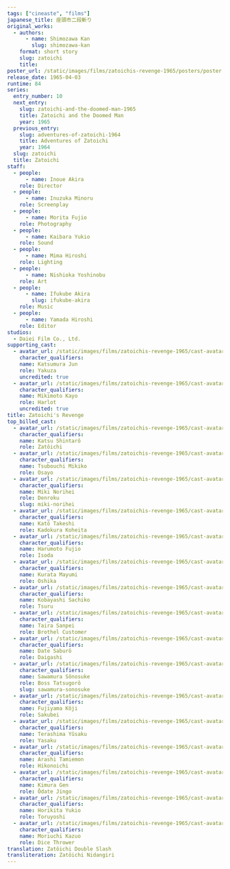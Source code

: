 ```yaml
---
tags: ["cineaste", "films"]
japanese_title: 座頭市二段斬り
original_works:
  - authors:
      - name: Shimozawa Kan
        slug: shimozawa-kan
    format: short story
    slug: zatoichi
    title:
poster_url: /static/images/films/zatoichis-revenge-1965/posters/poster.webp
release_date: 1965-04-03
runtime: 84
series:
  entry_number: 10
  next_entry:
    slug: zatoichi-and-the-doomed-man-1965
    title: Zatoichi and the Doomed Man
    year: 1965
  previous_entry:
    slug: adventures-of-zatoichi-1964
    title: Adventures of Zatoichi
    year: 1964
  slug: zatoichi
  title: Zatoichi
staff:
  - people:
      - name: Inoue Akira
    role: Director
  - people:
      - name: Inuzuka Minoru
    role: Screenplay
  - people:
      - name: Morita Fujio
    role: Photography
  - people:
      - name: Kaibara Yukio
    role: Sound
  - people:
      - name: Mima Hiroshi
    role: Lighting
  - people:
      - name: Nishioka Yoshinobu
    role: Art
  - people:
      - name: Ifukube Akira
        slug: ifukube-akira
    role: Music
  - people:
      - name: Yamada Hiroshi
    role: Editor
studios:
  - Daiei Film Co., Ltd.
supporting_cast:
  - avatar_url: /static/images/films/zatoichis-revenge-1965/cast-avatars/jun-katsumura-0.webp
    character_qualifiers:
    name: Katsumura Jun
    role: Yakuza
    uncredited: true
  - avatar_url: /static/images/films/zatoichis-revenge-1965/cast-avatars/kayo-mikimoto-0.webp
    character_qualifiers:
    name: Mikimoto Kayo
    role: Harlot
    uncredited: true
title: Zatoichi's Revenge
top_billed_cast:
  - avatar_url: /static/images/films/zatoichis-revenge-1965/cast-avatars/shintaro-katsu-0.webp
    character_qualifiers:
    name: Katsu Shintarô
    role: Zatôichi
  - avatar_url: /static/images/films/zatoichis-revenge-1965/cast-avatars/mikiko-tsubouchi-0.webp
    character_qualifiers:
    name: Tsubouchi Mikiko
    role: Osayo
  - avatar_url: /static/images/films/zatoichis-revenge-1965/cast-avatars/norihei-miki-0.webp
    character_qualifiers:
    name: Miki Norihei
    role: Denroku
    slug: miki-norihei
  - avatar_url: /static/images/films/zatoichis-revenge-1965/cast-avatars/takeshi-kato-0.webp
    character_qualifiers:
    name: Katô Takeshi
    role: Kadokura Koheita
  - avatar_url: /static/images/films/zatoichis-revenge-1965/cast-avatars/fujio-harumoto-0.webp
    character_qualifiers:
    name: Harumoto Fujio
    role: Isoda
  - avatar_url: /static/images/films/zatoichis-revenge-1965/cast-avatars/mayumi-kurata-0.webp
    character_qualifiers:
    name: Kurata Mayumi
    role: Oshika
  - avatar_url: /static/images/films/zatoichis-revenge-1965/cast-avatars/sachiko-kobayashi-0.webp
    character_qualifiers:
    name: Kobayashi Sachiko
    role: Tsuru
  - avatar_url: /static/images/films/zatoichis-revenge-1965/cast-avatars/shinpaira-taira-0.webp
    character_qualifiers:
    name: Taira Sanpei
    role: Brothel Customer
  - avatar_url: /static/images/films/zatoichis-revenge-1965/cast-avatars/saburo-date-0.webp
    character_qualifiers:
    name: Date Saburô
    role: Daigashi
  - avatar_url: /static/images/films/zatoichis-revenge-1965/cast-avatars/sonosuke-sawamura-0.webp
    character_qualifiers:
    name: Sawamura Sônosuke
    role: Boss Tatsugorô
    slug: sawamura-sonosuke
  - avatar_url: /static/images/films/zatoichis-revenge-1965/cast-avatars/koji-fujiyama-0.webp
    character_qualifiers:
    name: Fujiyama Kôji
    role: Sakubei
  - avatar_url: /static/images/films/zatoichis-revenge-1965/cast-avatars/yusaku-terashima-0.webp
    character_qualifiers:
    name: Terashima Yûsaku
    role: Yasaku
  - avatar_url: /static/images/films/zatoichis-revenge-1965/cast-avatars/tamiemon-arashi-0.webp
    character_qualifiers:
    name: Arashi Tamiemon
    role: Hikonoichi
  - avatar_url: /static/images/films/zatoichis-revenge-1965/cast-avatars/gen-kimura-0.webp
    character_qualifiers:
    name: Kimura Gen
    role: Ôdate Jingo
  - avatar_url: /static/images/films/zatoichis-revenge-1965/cast-avatars/yukio-horikita-0.webp
    character_qualifiers:
    name: Horikita Yukio
    role: Toruyoshi
  - avatar_url: /static/images/films/zatoichis-revenge-1965/cast-avatars/kazuo-moriuchi-0.webp
    character_qualifiers:
    name: Moriuchi Kazuo
    role: Dice Thrower
translation: Zatôichi Double Slash
transliteration: Zatôichi Nidangiri
---
```

